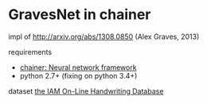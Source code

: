 # GravesNet in chainer

impl of http://arxiv.org/abs/1308.0850 (Alex Graves, 2013)

requirements
+ [chainer: Neural network framework](https://github.com/pfnet/chainer)
+ python 2.7+ (fixing on python 3.4+)

dataset
[the IAM On-Line Handwriting Database](http://www.iam.unibe.ch/fki/databases/iam-on-line-handwriting-database/download-the-iam-on-line-handwriting-database)
